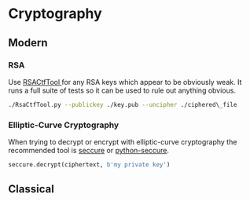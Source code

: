 # Cryptography

## Modern

### RSA

Use [RSACtfTool ](https://github.com/Ganapati/RsaCtfTool)for any RSA keys which appear to be obviously weak.  It runs a full suite of tests so it can be used to rule out anything obvious.

```bash
./RsaCtfTool.py --publickey ./key.pub --uncipher ./ciphered\_file
```

### Elliptic-Curve Cryptography

When trying to decrypt or encrypt with elliptic-curve cryptography the recommended tool is [seccure](http://point-at-infinity.org/seccure/) or [python-seccure](https://pypi.python.org/pypi/seccure).

```py
seccure.decrypt(ciphertext, b'my private key')
```

## Classical



